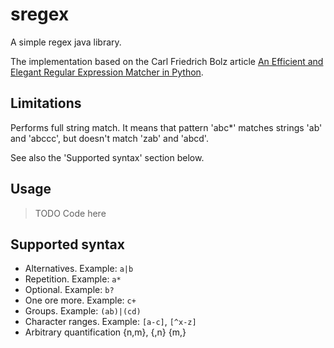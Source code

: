 # sregex

A simple regex java library.

The implementation based on the Carl Friedrich Bolz article [An Efficient and Elegant Regular Expression Matcher in Python](http://morepypy.blogspot.ru/2010/05/efficient-and-elegant-regular.html).

## Limitations

Performs full string match. It means that pattern 'abc*' matches strings 'ab' and 'abccc', but doesn't match 'zab' and 'abcd'.

See also the 'Supported syntax' section below.

## Usage

> TODO Code here

## Supported syntax

* Alternatives. Example: `a|b`
* Repetition. Example: `a*`
* Optional. Example: `b?`
* One ore more. Example: `c+`
* Groups. Example: `(ab)|(cd)`
* Character ranges. Example: `[a-c]`, `[^x-z]`
* Arbitrary quantification {n,m}, {,n} {m,}
